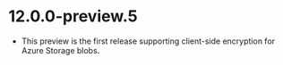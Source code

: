 # 12.0.0-preview.5

- This preview is the first release supporting client-side encryption for Azure
  Storage blobs.
